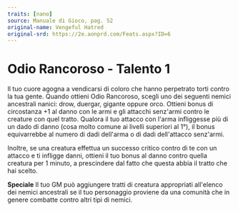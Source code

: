 ```yaml
---
traits: [nano]
source: Manuale di Gioco, pag. 52
original-name: Vengeful Hatred
original-srd: https://2e.aonprd.com/Feats.aspx?ID=6
---
```


# Odio Rancoroso - Talento 1

Il tuo cuore agogna a vendicarsi di coloro che hanno perpetrato torti contro la
tua gente. Quando ottieni Odio Rancoroso, scegli uno dei seguenti nemici
ancestrali nanici: drow, duergar, gigante oppure orco. Ottieni bonus di
circostanza +1 al danno con le armi e gli attacchi senz'armi contro le creature
con quel tratto. Qualora il tuo attacco con l'arma infliggesse più di un dado di
danno (cosa molto comune ai livelli superiori al 1°), il bonus equivarrebbe al
numero di dadi dell'arma o di dadi dell'attacco senz'armi.

Inoltre, se una creatura effettua un successo critico contro di te con un
attacco e ti infligge danni, ottieni il tuo bonus al danno contro quella
creatura per 1 minuto, a prescindere dal fatto che questa abbia il tratto che
hai scelto.

**Speciale** Il tuo GM può aggiungere tratti di creatura appropriati all'elenco
dei nemici ancestrali se il tuo personaggio proviene da una comunità che in
genere combatte contro altri tipi di nemici.
